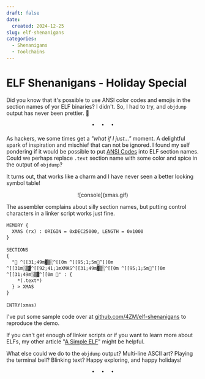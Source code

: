 ```yaml
---
draft: false
date:
  created: 2024-12-25
slug: elf-shenanigans
categories:
  - Shenanigans
  - Toolchains
---
```


# ELF Shenanigans - Holiday Special

Did you know that it's possible to use ANSI color codes and emojis in the section names of yor ELF binaries? I didn't. So, I had to try, and `objdump` output has never been prettier. 🎄

<!-- more -->

<pre><p style="text-align: center; margin-top: 0px; margin-bottom: 4pt;">•  •  •</p></pre>

As hackers, we some times get a *"what if I just..."* moment. A delightful spark of inspiration and mischief that can not be ignored. I found my self pondering if it would be possible to put [ANSI Codes](https://en.wikipedia.org/wiki/ANSI_escape_code) into ELF section names. Could we perhaps replace `.text` section name with some color and spice in the output of `objdump`?

It turns out, that works like a charm and I have never seen a better looking symbol table!

<center>![console](xmas.gif)</center>

The assembler complains about silly section names, but putting control characters in a linker script works just fine.

```
MEMORY {
  XMAS (rx) : ORIGIN = 0xDEC25000, LENGTH = 0x1000
}

SECTIONS
{
  "🎄 ^[[31;49m▓▒░^[[0m ^[[95;1;5m🌟^[[0m ^[[31m░▒▓^[[92;41;1mXMAS^[[31;49m▓▒░^[[0m ^[[95;1;5m🌟^[[0m ^[[31;49m░▒▓^[[0m 🎄" : {
    *(.text*)
  } > XMAS
}

ENTRY(xmas)
```

I've put some sample code over at [github.com/4ZM/elf-shenanigans](https://github.com/4ZM/elf-shenanigans) to reproduce the demo.

If you can't get enough of linker scripts or if you want to learn more about ELFs, my other article "[A Simple ELF](../2024-12-25-a-simple-elf/a-simple-elf.md)" might be helpful.

What else could we do to the `objdump` output? Multi-line ASCII art? Playing the terminal bell? Blinking text? Happy exploring, and happy holidays!

<pre><p style="text-align: center; margin-top: 0px; margin-bottom: 4pt;">•  •  •</p></pre>

